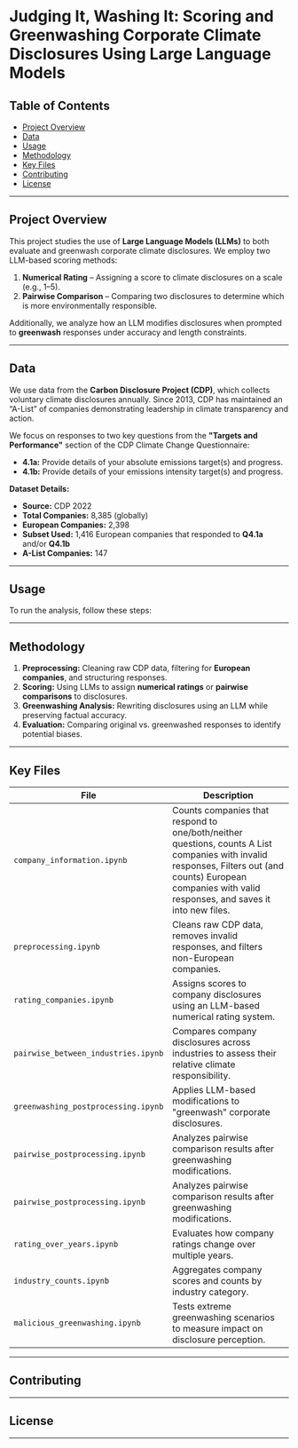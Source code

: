# **Judging It, Washing It: Scoring and Greenwashing Corporate Climate Disclosures Using Large Language Models**

## **Table of Contents**
- [Project Overview](#project-overview)
- [Data](#data)
- [Usage](#usage)
- [Methodology](#methodology)
- [Key Files](#key-files)
- [Contributing](#contributing)
- [License](#license)

---

## **Project Overview**
This project studies the use of **Large Language Models (LLMs)** to both evaluate and greenwash corporate climate disclosures. We employ two LLM-based scoring methods:
1. **Numerical Rating** – Assigning a score to climate disclosures on a scale (e.g., 1–5).
2. **Pairwise Comparison** – Comparing two disclosures to determine which is more environmentally responsible.

Additionally, we analyze how an LLM modifies disclosures when prompted to **greenwash** responses under accuracy and length constraints.

---

## **Data**
We use data from the **Carbon Disclosure Project (CDP)**, which collects voluntary climate disclosures annually. Since 2013, CDP has maintained an “A-List” of companies demonstrating leadership in climate transparency and action.

We focus on responses to two key questions from the **"Targets and Performance"** section of the CDP Climate Change Questionnaire:
- **4.1a:** Provide details of your absolute emissions target(s) and progress.
- **4.1b:** Provide details of your emissions intensity target(s) and progress.

**Dataset Details:**
- **Source:** CDP 2022
- **Total Companies:** 8,385 (globally)
- **European Companies:** 2,398
- **Subset Used:** 1,416 European companies that responded to **Q4.1a** and/or **Q4.1b**
- **A-List Companies:** 147

---

## **Usage**
To run the analysis, follow these steps:

---

## **Methodology**
1. **Preprocessing:** Cleaning raw CDP data, filtering for **European companies**, and structuring responses.
2. **Scoring:** Using LLMs to assign **numerical ratings** or **pairwise comparisons** to disclosures.
3. **Greenwashing Analysis:** Rewriting disclosures using an LLM while preserving factual accuracy.
4. **Evaluation:** Comparing original vs. greenwashed responses to identify potential biases.

---

## **Key Files**

| File | Description |
|------|------------|
| `company_information.ipynb` | Counts companies that respond to one/both/neither questions, counts A List companies with invalid responses, Filters out (and counts) European companies with valid responses, and saves it into new files. |
| `preprocessing.ipynb` | Cleans raw CDP data, removes invalid responses, and filters non-European companies. |
| `rating_companies.ipynb` | Assigns scores to company disclosures using an LLM-based numerical rating system. |
| `pairwise_between_industries.ipynb` | Compares company disclosures across industries to assess their relative climate responsibility. |
| `greenwashing_postprocessing.ipynb` | Applies LLM-based modifications to "greenwash" corporate disclosures. |
| `pairwise_postprocessing.ipynb` | Analyzes pairwise comparison results after greenwashing modifications. |
| `pairwise_postprocessing.ipynb` | Analyzes pairwise comparison results after greenwashing modifications. |
| `rating_over_years.ipynb` | Evaluates how company ratings change over multiple years. |
| `industry_counts.ipynb` | Aggregates company scores and counts by industry category. |
| `malicious_greenwashing.ipynb` | Tests extreme greenwashing scenarios to measure impact on disclosure perception. |

---

## **Contributing**


---

## **License**


---
